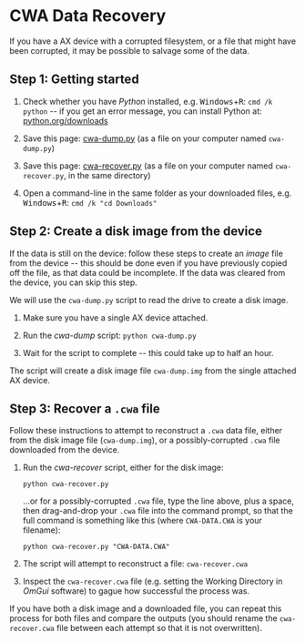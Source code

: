 # CWA Data Recovery

If you have a AX device with a corrupted filesystem, or a file that might have been corrupted, it may be possible to salvage some of the data.


## Step 1: Getting started

1. Check whether you have *Python* installed, e.g. <kbd>Windows</kbd>+<kbd>R</kbd>: `cmd /k python` -- if you get an error message, you can install Python at: [python.org/downloads](https://www.python.org/downloads/)

2. Save this page: [cwa-dump.py](https://raw.githubusercontent.com/digitalinteraction/openmovement/master/Software/AX3/cwa-recover/cwa-dump.py) (as a file on your computer named `cwa-dump.py`)

3. Save this page: [cwa-recover.py](https://raw.githubusercontent.com/digitalinteraction/openmovement/master/Software/AX3/cwa-recover/cwa-recover.py) (as a file on your computer named `cwa-recover.py`, in the same directory)

4. Open a command-line in the same folder as your downloaded files, e.g. <kbd>Windows</kbd>+<kbd>R</kbd>: `cmd /k "cd Downloads"`


## Step 2: Create a disk image from the device

If the data is still on the device: follow these steps to create an *image* file from the device -- this should be done even if you have previously copied off the file, as that data could be incomplete.  If the data was cleared from the device, you can skip this step.

We will use the `cwa-dump.py` script to read the drive to create a disk image.

1. Make sure you have a single AX device attached.

2. Run the *cwa-dump* script: `python cwa-dump.py` 

3. Wait for the script to complete -- this could take up to half an hour.  

The script will create a disk image file `cwa-dump.img` from the single attached AX device.


## Step 3: Recover a `.cwa` file

Follow these instructions to attempt to reconstruct a `.cwa` data file, either from the disk image file (`cwa-dump.img`), or a possibly-corrupted `.cwa` file downloaded from the device.  

1. Run the *cwa-recover* script, either for the disk image:

      `python cwa-recover.py`
      
   ...or for a possibly-corrupted `.cwa` file, type the line above, plus a space, then drag-and-drop your `.cwa` file into the command prompt, so that the full command is something like this (where `CWA-DATA.CWA` is your filename):

      `python cwa-recover.py "CWA-DATA.CWA"`

2. The script will attempt to reconstruct a file: `cwa-recover.cwa`

3. Inspect the `cwa-recover.cwa` file (e.g. setting the Working Directory in *OmGui* software) to gague how successful the process was.

If you have both a disk image and a downloaded file, you can repeat this process for both files and compare the outputs (you should rename the `cwa-recover.cwa` file between each attempt so that it is not overwritten).

<!-- 

There is a possibility that in some circumstances that being able to read the underlying physical NAND block memory could increase the data recovered, as this would include NAND blocks not used by the logical drive -- however, this is not an interface provided by the current device firmware, and would complicate the recovery, e.g. for overwritten blocks 

Read sectors from a device -- for any header or data sectors found: for each session id, create a map of sequence id to dump file offset (should sort by timestamp as the sequence id can be reset).  If more than one session id is found, the user must choose which to restore.  If no header was found for a specific session id, then a dummy one can be created (but the device id should be specified).  It may be necessary to re-base the sequence id so that it starts at 0).

-->

